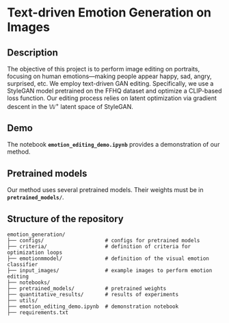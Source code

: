 # Text-driven Emotion Generation on Images

## Description

The objective of this project is to perform image editing on portraits, focusing on human emotions—making people appear happy, sad, angry, surprised, etc. We employ text-driven GAN editing. Specifically, we use a StyleGAN model
pretrained on the FFHQ dataset and optimize a CLIP-based loss function. Our editing process relies on latent optimization via gradient descent in the $\mathbb W^+$ latent space of StyleGAN.

## Demo

The notebook **`emotion_editing_demo.ipynb`** provides a demonstration of our method. 

## Pretrained models

Our method uses several pretrained models. Their weights must be in **`pretrained_models/`**.


## Structure of the repository

```
emotion_generation/
├── configs/                    # configs for pretrained models
├── criteria/                   # definition of criteria for optimization loops
├── emotionmmodel/              # definition of the visual emotion classifier
├── input_images/               # example images to perform emotion editing
├── notebooks/
├── pretrained_models/          # pretrained weights
├── quantitative_results/       # results of experiments
├── utils/
├── emotion_editing_demo.ipynb  # demonstration notebook
├── requirements.txt
```

